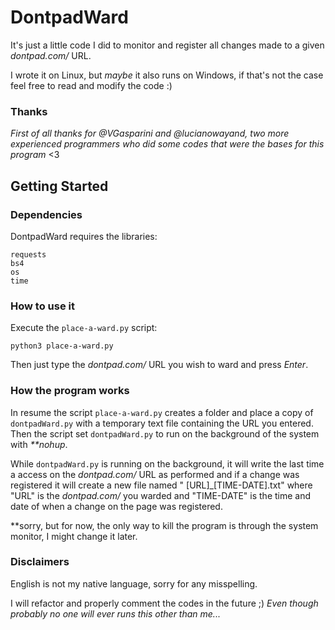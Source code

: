 # DontpadWard

It's just a little code I did to monitor and register all changes made to a given _dontpad.com/_ URL.

I wrote it on Linux, but _maybe_ it also runs on Windows, if that's not the case feel free to read and modify the code :)

### Thanks
  _First of all thanks for @VGasparini and @lucianowayand, two more experienced programmers who did some codes that were the bases for this program_ <3

## Getting Started  
### Dependencies

DontpadWard requires the libraries:
```
requests
bs4
os
time
```


### How to use it

Execute the ```place-a-ward.py``` script:
```
python3 place-a-ward.py
```
Then just type the _dontpad.com/_ URL you wish to ward and press _Enter_.


### How the program works

In resume the script ```place-a-ward.py``` creates a folder and place a copy of ```dontpadWard.py``` with a temporary text file containing the URL you entered. Then the script set ```dontpadWard.py``` to run on the background of the system with _**nohup_.

While ```dontpadWard.py``` is running on the background, it will write the last time a access on the _dontpad.com/_ URL as performed and if a change was registered it will create a new file named " \[URL]\_\[TIME-DATE].txt" where "URL" is the _dontpad.com/_ you warded and "TIME-DATE" is the time and date of when a change on the page was registered.

  **sorry, but for now, the only way to kill the program is through the system monitor, I might change it later.
  
### Disclaimers

English is not my native language, sorry for any misspelling.

I will refactor and properly comment the codes in the future ;) _Even though probably no one will ever runs this other than me..._
